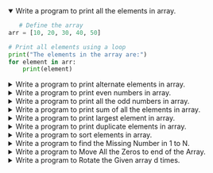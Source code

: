 <details open>
<summary>Write a program to print all the elements in array.</summary>
<p>

```python
   # Define the array
arr = [10, 20, 30, 40, 50]

# Print all elements using a loop
print("The elements in the array are:")
for element in arr:
    print(element)

```

</p>
</details>
<details>
<summary>Write a program to print alternate elements in array.</summary>
<p>

```python
# Define the array
arr = [10, 20, 30, 40, 50, 60, 70]

# Print alternate elements
print("Alternate elements in the array are:")
for i in range(0, len(arr), 2):  # step by 2
    print(arr[i])

```

</p>
</details>

<details>
<summary>Write a program to print even numbers in array.</summary>
<p>

```python
# Define the array
arr = [5, 8, 13, 22, 36, 41, 50]

# Print even numbers
print("Even numbers in the array are:")
for num in arr:
    if num % 2 == 0:
        print(num)


```

</p>
</details>
<details>
<summary>Write a program to print all the odd numbers in array.</summary>
<p>

```python
# Define the array
arr = [5, 8, 13, 22, 36, 41, 50]

# Print odd numbers
print("Odd numbers in the array are:")
for num in arr:
    if num % 2 != 0:
        print(num)

```
</p>
</details>
<details>
<summary>Write a program to print sum of all the elements in array.</summary>
<p>

```python
# Define the array
arr = [10, 20, 30, 40, 50]

# Calculate the sum of all elements
total_sum = sum(arr)

# Print the sum
print("The sum of all the elements in the array is:", total_sum)
```
</p>
</details>

<details>
<summary>Write a program to print largest element in array.</summary>
<p>

```python

# Define the array
arr = [10, 20, 30, 50, 40]

# Find the largest element
largest_element = max(arr)

# Print the largest element
print("The largest element in the array is:", largest_element)

```
</p>
</details>

<details>
<summary>Write a program to print duplicate elements in array.</summary>
<p>

```python

# Define the array
arr = [10, 20, 30, 40, 20, 50, 30]

# Use a set to track duplicates
duplicates = set()
for num in arr:
    if arr.count(num) > 1:  # If the element appears more than once
        duplicates.add(num)

# Print the duplicate elements
print("Duplicate elements in the array are:")
for duplicate in duplicates:
    print(duplicate)

```
</p>
</details>


<details>
<summary>Write a program to sort elements in array.</summary>
<p>

```python
# Define the array
arr = [50, 20, 40, 10, 30]

# Sort the array in ascending order
arr.sort()

# Print the sorted array
print("Sorted array in ascending order:", arr)

```
</p>
</details>

<details>
<summary>Write a program to find the Missing Number in 1 to N. </summary>
<p>

```python
# Define the array
arr = [1, 2, 4, 5, 6]  # Example array with one missing number

# Calculate the expected sum of numbers from 1 to N
n = len(arr) + 1  # Since one number is missing
expected_sum = n * (n + 1) // 2  # Formula for sum of first N natural numbers

# Calculate the actual sum of the given array
actual_sum = sum(arr)

# Find the missing number
missing_number = expected_sum - actual_sum

# Print the missing number
print("The missing number is:", missing_number)

```
</p>
</details>


<details>
<summary>Write a program to Move All the Zeros to end of the Array. </summary>
<p>

```python
# Define the array
arr = [0, 1, 0, 3, 12]

# Create a new index to place non-zero elements
non_zero_index = 0

# Move non-zero elements forward
for i in range(len(arr)):
    if arr[i] != 0:
        arr[non_zero_index] =

```
</p>
</details>

<details>
<summary>Write a program to Rotate the Given array d times.</summary>
<p>

```python
# Function to rotate array to the left d times
def left_rotate_array(arr, d):
    n = len(arr)
    d = d % n  # To handle if d > n
    return arr[d:] + arr[:d]

# Example usage
arr = [1, 2, 3, 4, 5, 6, 7]
d = 2  # Number of times to rotate

rotated_array = left_rotate_array(arr, d)
print("Array after", d, "left rotations:", rotated_array)

```
</p>
</details>
